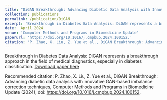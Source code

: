 ```yaml
---
title: "DiGAN Breakthrough: Advancing Diabetic Data Analysis with Innovative GAN-Based Imbalance Correction Techniques"
collection: publications
permalink: /publication/DiGAN
excerpt: 'Breakthrough in Diabetes Data Analysis: DiGAN represents a breakthrough approach in the field of medical diagnostics, especially in diabetes classification.'
date:  April 2024
venue: 'Computer Methods and Programs in Biomedicine Update'
paperurl: 'https://doi.org/10.1016/j.cmpbup.2024.100152.'
citation: 'P. Zhao, X. Liu, Z. Yue et al., DiGAN Breakthrough: Advancing diabetic data analysis with innovative GAN-based imbalance correction techniques, Computer Methods and Programs in Biomedicine Update (2024), doi: https://doi.org/10.1016/j.cmpbup.2024.100152.'
---
```

Breakthrough in Diabetes Data Analysis: DiGAN represents a breakthrough approach in the field of medical diagnostics, especially in diabetes classification.
[Download paper here](https://www.sciencedirect.com/science/article/pii/S2666990024000193?via%3Dihub)

Recommended citation: P. Zhao, X. Liu, Z. Yue et al., DiGAN Breakthrough: Advancing diabetic data analysis with innovative GAN-based imbalance correction techniques, Computer Methods and Programs in Biomedicine Update (2024), doi: https://doi.org/10.1016/j.cmpbup.2024.100152.
